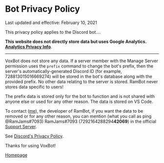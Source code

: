 # Bot Privacy Policy

Last updated and effective: February 10, 2021

This privacy policy applies to the Discord bot....

**This website does not directly store data but uses Google Analytics. [Analytics Privacy Info](https://policies.google.com/technologies/partner-sites)**.

---

VoxBot does not store any data. If a server member with the Manage Server permission uses the `prefix` command to change the bot's prefix, then the server's automatically-generated Discord ID (for example, 728813015016669274) will be stored in the bot's database along with the provided prefix. No other data relating to the server is stored. RamBot never stores data specific to users!

The prefix data is stored only for the bot to function and is not shared with anyone else or used for any other reason. The data is stored on VS Code.

To contact ([me](https://ramjams.github.io)), the developer of RamBot, if you want the data to be removed or for any other reason, you can mention (what you call as ping @RamJams#7093) RamJams#7093 (7292164288294**42069**) in the official [Support Server](https://discord.gg/kz2ab6RRuk).

See [Discord's Privacy Policy](https://discord.com/privacy).

Thanks for using VoxBot!

[Homepage](/)
